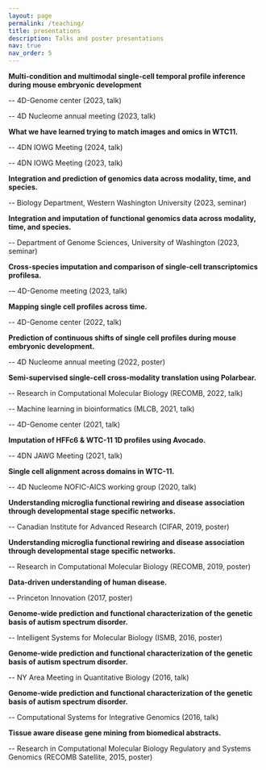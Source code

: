 ```yaml
---
layout: page
permalink: /teaching/
title: presentations
description: Talks and poster presentations
nav: true
nav_order: 5
---
```


**Multi-condition and multimodal single-cell temporal profile inference during mouse embryonic development**

  -- 4D-Genome center (2023, talk)

  -- 4D Nucleome annual meeting (2023, talk)


**What we have learned trying to match images and omics in WTC11.**

  -- 4DN IOWG Meeting (2024, talk)

  -- 4DN IOWG Meeting (2023, talk)


**Integration and prediction of genomics data across modality, time, and species.**

  -- Biology Department, Western Washington University (2023, seminar)



**Integration and imputation of functional genomics data across modality, time, and species.**

  -- Department of Genome Sciences, University of Washington (2023, seminar)


**Cross-species imputation and comparison of single-cell transcriptomics profilesa.**

  -– 4D-Genome meeting (2023, talk)


**Mapping single cell profiles across time.**

  -- 4D-Genome center (2022, talk)


**Prediction of continuous shifts of single cell profiles during mouse embryonic development.**

  -- 4D Nucleome annual meeting (2022, poster)


**Semi-supervised single-cell cross-modality translation using Polarbear.**

  -- Research in Computational Molecular Biology (RECOMB, 2022, talk)

  -- Machine learning in bioinformatics (MLCB, 2021, talk)

  -- 4D-Genome center (2021, talk)


**Imputation of HFFc6 & WTC-11 1D profiles using Avocado.**

  -- 4DN JAWG Meeting (2021, talk)


**Single cell alignment across domains in WTC-11.**

  -- 4D Nucleome NOFIC-AICS working group (2020, talk)


**Understanding microglia functional rewiring and disease association through developmental stage specific networks.**

  -- Canadian Institute for Advanced Research (CIFAR, 2019, poster)


**Understanding microglia functional rewiring and disease association through developmental stage specific networks.**

  -- Research in Computational Molecular Biology (RECOMB, 2019, poster)


**Data-driven understanding of human disease.**

  -- Princeton Innovation (2017, poster)


**Genome-wide prediction and functional characterization of the genetic basis of autism spectrum disorder.**

  -- Intelligent Systems for Molecular Biology (ISMB, 2016, poster)


**Genome-wide prediction and functional characterization of the genetic basis of autism spectrum disorder.**

  -- NY Area Meeting in Quantitative Biology (2016, talk)


**Genome-wide prediction and functional characterization of the genetic basis of autism spectrum disorder.**

  -- Computational Systems for Integrative Genomics (2016, talk)


**Tissue aware disease gene mining from biomedical abstracts.**

  -- Research in Computational Molecular Biology Regulatory and Systems Genomics (RECOMB Satellite, 2015, poster)
